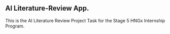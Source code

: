 ## AI Literature-Review App.

This is the AI Literature Review Project Task for the Stage 5 HNGx Internship Program.
